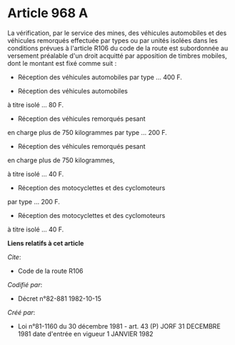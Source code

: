 # Article 968 A

La vérification, par le service des mines, des véhicules automobiles et des véhicules remorqués effectuée par types ou par
unités isolées dans les conditions prévues à l'article R106 du code de la route est subordonnée au versement préalable d'un
droit acquitté par apposition de timbres mobiles, dont le montant est fixé comme suit :

- Réception des véhicules automobiles par type ...   400 F.

- Réception des véhicules automobiles

à titre isolé ...                                  80 F.

- Réception des véhicules remorqués pesant

en charge plus de 750 kilogrammes par type ...    200 F.

- Réception des véhicules remorqués pesant

en charge plus de 750 kilogrammes,

à titre isolé ...                                  40 F.

- Réception des motocyclettes et des cyclomoteurs

par type ...                                      200 F.

- Réception des motocyclettes et des cyclomoteurs

à titre isolé ...                                  40 F.

**Liens relatifs à cet article**

_Cite_:

  - Code de la route R106

_Codifié par_:

  - Décret n°82-881 1982-10-15

_Créé par_:

  - Loi n°81-1160 du 30 décembre 1981 - art. 43 (P) JORF 31 DECEMBRE 1981 date d'entrée en vigueur 1 JANVIER 1982
